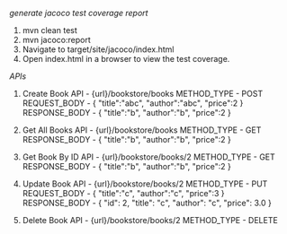 *generate jacoco test coverage report*
1. mvn clean test
2. mvn jacoco:report
3. Navigate to target/site/jacoco/index.html
4. Open index.html in a browser to view the test coverage.


*APIs*

1. Create Book
API - {url}/bookstore/books
METHOD_TYPE - POST
REQUEST_BODY - 
{
    "title":"abc",
    "author":"abc",
    "price":2
}
RESPONSE_BODY - 
{
    "title":"b",
    "author":"b",
    "price":2
}


1. Get All Books
API - {url}/bookstore/books
METHOD_TYPE - GET
RESPONSE_BODY - 
{
    "title":"b",
    "author":"b",
    "price":2
}


3. Get Book By ID
API - {url}/bookstore/books/2
METHOD_TYPE - GET
RESPONSE_BODY -
{
    "title":"b",
    "author":"b",
    "price":2
}


4. Update Book
API - {url}/bookstore/books/2
METHOD_TYPE - PUT
REQUEST_BODY -
{
    "title":"c",
    "author":"c",
    "price":3
}
RESPONSE_BODY -
{
    "id": 2,
    "title": "c",
    "author": "c",
    "price": 3.0
}

5. Delete Book
API - {url}/bookstore/books/2
METHOD_TYPE - DELETE
